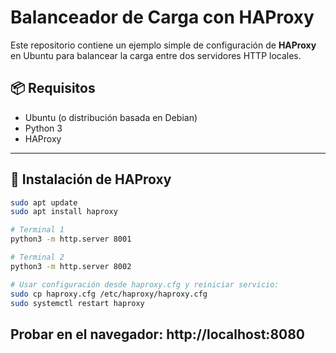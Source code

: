 # Balanceador de Carga con HAProxy

Este repositorio contiene un ejemplo simple de configuración de **HAProxy** en Ubuntu para balancear la carga entre dos servidores HTTP locales.

## 📦 Requisitos

- Ubuntu (o distribución basada en Debian)
- Python 3
- HAProxy

---

## 🔧 Instalación de HAProxy

```bash
sudo apt update
sudo apt install haproxy

# Terminal 1
python3 -m http.server 8001

# Terminal 2
python3 -m http.server 8002

# Usar configuración desde haproxy.cfg y reiniciar servicio:
sudo cp haproxy.cfg /etc/haproxy/haproxy.cfg
sudo systemctl restart haproxy
```

## Probar en el navegador: http://localhost:8080